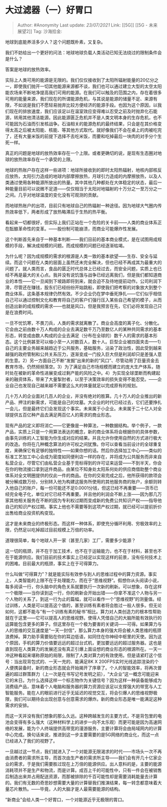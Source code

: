 #  大过滤器（一）好胃口

> Author: #Anonymity
> Last update: *23/07/2021*
> Link: [[5G]] [[5G - 未来展望2]]
> Tag:
> 沙海拾金:

地球到底能养活多少人？这个问题既朴素，又复杂。

我们不妨给出一个更好的问法：地球地球负载人类活动已知无法绕过的限制条件会是什么？

答案是地球的放热效率。

实际上人类可用的能源是无限的。我们仅仅接收到了太阳所辐射能量的20亿分之一，即使我们抛开一切其他能源来源都不谈，我们也可以通过建立大型的太空太阳能农场来不断地净提高我们可用的能源。在我们可以触及的范围之内，存在着很多可用的能量来源，我们现在的所谓能源危机，与其说是能源的储量不足、来源有限，不如说是我们不愿轻易抛弃比较方便经济的能源手段。也因为这个原因，以我们现在的排放速度，我们应该足以在温室效应变得难以忍受之前及时抛弃化石能源，转用其他清洁能源。因此能源匮乏危机并不是人类文明本身的生存危机，也不可能因为石油而引发核战争。石油相关的能源危机的最终结果，只会是在其价格变得太高之后被太阳能、核能、等其他方式取代。就好像我们不会在桌上的肉被吃完了，还有大量米饭的前提下选择不去吃米饭，而要和吃掉最后一块肉的对手分个生死一样。

真正的问题是地球的放热效率存在一个上限。或者更确切的说，是现有生态圈对地球的放热效率存在一个承受的上限。

地球的热账户存在这样一些进项：地球所接收到的即时太阳热辐射，地核内部核反应放热，太阳引力造成的地球内部摩擦放热，月球引力造成的内摩擦放热，以及人类通过使用各种能源所放出的热量。其中其他几种都处在大体稳定的状态，最后一种能量目前可以说微不足道——仅仅相当于太阳对地辐射的十万分之一至万分之一之间。几乎对地球温度的变化没有可观测的贡献。

而地球热账户的出项，目前只有地球自己的热辐射一种途径。因为地球大气圈内传热效率低下，两者形成了放热略滞后于生热的热平衡。

看起来一切都很好，但实际上我们正站在一个危险的关卡前——人类的商业体系正在酝酿革命性的变革。——股份制可能崩溃，而商业可能爆炸性发展。

这个判断首先来自于一种基本判断——我们目前的基本商业模式，是在试图用成规模的手段，解决成规模的问题。而成规模的问题已经逐渐枯竭。

为什么呢？因为成规模的需求的根源是人类一致的基本欲望——生存、安全与延续。而这个问题在人类的层面上虽然还未完全解决，但也已经不再成其为最重大的问题了。就人类而言，食品的匮乏时代总体上已经过去，而安全问题，实质上也已经不再是最大的关心点。我并没有说饥饿与战争已经远离我们，但是我们都知道商业的本性——它一旦闻到下坡路即将到来，就会迫不及待地提前动作。公司利润下滑，尽管还在赚钱，股东们已经纷纷开始跳船，即使我们把考察的对象放大到整个商业体系，这条基本规律仍然有效。不少企业仍在梦中垂死挣扎——它们似乎相信自己可以通过控制文化和教育将自己的客户们强行压入某些自己希望的模子，从而创造出新的成规模的需求——也就是风口，但是我预言在先，它们必将发现自己只是在浪费时间。

一旦不忧饥寒，不畏刀兵，人类的需求就离散了。商业会高度的离子化、分散化。它会由之前由数十万人构成的企业去满足数千万乃至数亿人的某种共同需求的基本形态，转变成由数人构成的企业去满足（分布在全球的）数千人的需求的基本形态。这个比例甚至可以缩小至一人对数百人，数十人。巨型企业被四面夹击——1）自己的主要业务越来越趋近于公共服务，基础服务，沾染了政治性，因此受到越来越强的政府管制和公共关系压力，逐渐变成一门投入巨大但是利润却只是差强人意的生意。2）另一方面自己不断“发掘”出来的新的“风口”、尽管动用了巨量资金去教育市场，仍然频频落空。3）为了满足自己市场规模而建立的庞大生产体系，随时处在被新的革命性进展变成过剩产能的风险之中。4）为实现全球垄断而构建起来的融资体系，带来了大量掣肘者，以至于决策效率的损失变得不能忍受。——企业自己也发现自己越来越不需要这么大的体量就足以完成原有的规划。

几十万人的企业面对几百人的企业，并没有绝对的胜算。几十万人的企业推出的新产品、押注的新需求，可能是自己的坟墓。大企业的时代已经过去，它们还要挣扎一会儿，但是最终它们会发现这个事实。未来属于小企业。未来属于二十亿人对全球提供五百亿种产品去满足两百亿人的需求的商业形态。

现有产品的定义即将消亡——它更像是一种算法，一种数据结构。举个例子，一款产品，实质上只是一个用算法表达的概念，新的商业体系将会根据你的具体参数，由事先训练的人工智能为你生成对应的结果。并且允许你使用自然的方式进行极大的改造。你将在几种概念算法的许可权之间犹豫。你可以查看当前设计的全球重复度，来确保它有足够的独特性——如果你想的话。然后你选择加工中心——类似的标准工艺加工中心会成为密度如同便利店一样的存在，并将成为公共服务而非来自私营企业，尽管它们由私营企业基于竞标得到的许可证来运营——不到半天，你会在你的物流接口拿到这件商品，由某位不知身处太阳系何处的供应商借助整个商业体系对全文明圈提供的仅此一件的商品。在你的交易完成之后，他所获得的款项会被分解成数万份，分别转入他为构建这服务所使用的其他服务商的账户，余额则转入他自己的账户，每一份可能还不足0.0001分钱，但这已经不再重要——货币已经完全电子化，单位对它已经不再重要。并且他的利润会不断上涨——因为那几万家其他相关服务在不断的因为专利权过期而变成新的免费公共知识产权——指导他自己的知识产权过期。事实上他也不需要等到这项产权过期，就已经可以提前折价出售给商业投资机构变现。

这才是未来商业的终极形态。而这样一种体系，即使充分循环利用、穷极效率的上限，仍然足以吃掉超过目前规模上万倍的功率。

道理很简单，每个地球人开一家（甚至几家）工厂，需要多少能源？

这一切的瓶颈，并不在于加工技术，也不在于运输能力，也不在于材料，甚至也不在于能源供应。我们目前的技术事实上已经足以实现这样的前景，没有任何技术上的困难。目前最大的瓶颈，事实上在于可得算力。

什么叫做“可得算力”？就是能实际有效参与到人的思维过程中的算力资源。事实上，人类智能的上限不在于处理能力，而在于“思维视野”。假想你从头阅读小说，每多阅读一行，你头脑中的角色关系就要执行一次新的刷新。可以想象，存在这样一个极限——当你读到这一行，你的刷新会开始出错——你拿不准这个人物与另一个人物的关系了。到这一行为止的篇幅，就可以看作一个“思维视野”的测量值。经过训练，人类是可以提高这个值的，甚至训练有素者将会胜过一般人很多。但无论如何，这都不能与“有一个训练有素的秘书”相比。算力对人类创造力的根本性帮助就在于这里——它可以提高人的思维视野。使得人凭借自己的大脑所能有效执行的运算能包含更多的算子。但这里存在一个极为要害的关键词——可得。如果算力与人的思维的交互速度是“一天一封信”，那么算力本身的强大将会被人类思维的瓶颈浪费掉。算力助手需要贴在你的耳边低语，如同住在你神经中枢里的天使。因为这个原因，手机的算力价值要远远的超过台式机，更加要远远的超过服务器。这也是直到现在人类算力的发展还没有真正引爆上面设想的商业形态的根源所在。一天一冲这种看起来堪称原始的局限，限制了人类对算力的有效使用。但是请紧盯这个信号：当出现背包式的、一天一充的、能满足8K X 200FPS实时光线追踪渲染的个人便携装备时，新的商业形态就会开始揭开了序章了。个人的智能效率，将再次普遍的超过群策群力（上一次是在书写记号发明之前），“大企业”这一概念可能迎来它的末日。为什么选择这样一个标志物作为关键信号？因为这样一种装备能够成为消费级产品，意味着个人电脑和服务器的算力资源应该足以支撑强大的带宽与人工智能服务。能在人的眼前进行近乎无延迟的视觉交互，将会引爆人的思维视野极限，我们可以期待会出现创意与创意需求的爆炸。新的商业形态是唯一能满足这种需求的安排。

而这一天并没有我们想象的那么久远。这种跨越发生的主要方式，不是背包里的电池会变得有多么强大（这种材料学上的进步一向不太乐观）而更可能是因为高速网络的发展，能为个人终端提供高带宽的漫游服务，主要计算将会由局域网内的计算中心完成。换句话来说，推进到这一步主要需要的是5G网络的商业化，而这一点已经进入了我们的视野了。

一旦越过这一节点，我们就进入了一个对能源无限渴求的时代——市场头一次不再由消费者的需求所主导，而首次由生产者的需求所主导——我们会有开几十亿家企业的需求，于是我们需要胜过现在上万倍的能源供应。出人意料的是，主要的能源消耗项并不是生产和物流，而是计算。成百上千的可能性中，只有一件会在被销售后制造出来并占用配送资源，而那被排除的千百可能性却是需要消耗能量去计算的。我们有无数的奇思妙想需要大量的计算替我们推演结果，每一转念都意味着大量芯片散热。——毕竟，人的大脑才是人最需要能源的结构。

“新商业”会给人类一个好胃口，一个对能源近乎无极限的胃口。
